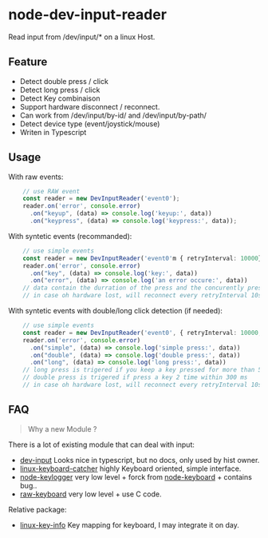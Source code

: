 # node-dev-input-reader

Read input from /dev/input/* on a linux Host.

## Feature

* Detect double press / click
* Detect long press / click
* Detect Key combinaison
* Support hardware disconnect / reconnect.
* Can work from /dev/input/by-id/ and /dev/input/by-path/
* Detect device type (event/joystick/mouse)
* Writen in Typescript

## Usage

With raw events:
```typescript
    // use RAW event
    const reader = new DevInputReader('event0');
    reader.on('error', console.error)
      .on("keyup", (data) => console.log('keyup:', data))
      .on("keypress", (data) => console.log('keypress:', data));

```

With syntetic events (recommanded):
```typescript
    // use simple events
    const reader = new DevInputReader('event0'm { retryInterval: 10000});
    reader.on('error', console.error)
      .on("key", (data) => console.log('key:', data))
      .on("error", (data) => console.log('an error occure:', data))
    // data contain the durration of the press and the concurently press key
    // in case oh hardware lost, will reconnect every retryInterval 10sec
```

With syntetic events with double/long click detection (if needed):
```typescript
    // use simple events
    const reader = new DevInputReader('event0', { retryInterval: 10000, longPress: 5000, doublePress: 300 });
    reader.on('error', console.error)
      .on("simple", (data) => console.log('simple press:', data))
      .on("double", (data) => console.log('double press:', data))
      .on("long", (data) => console.log('long press:', data))
    // long press is trigered if you keep a key pressed for more than 5 seconds
    // double press is trigered if press a key 2 time within 300 ms
    // in case oh hardware lost, will reconnect every retryInterval 10sec
```

## FAQ

> Why a new Module ?

There is a lot of existing module that can deal with input:
- [dev-input](https://www.npmjs.com/package/dev-input) Looks nice in typescript, but no docs, only used by hist owner.
- [linux-keyboard-catcher](https://www.npmjs.com/package/linux-keyboard-catcher) highly Keyboard oriented, simple interface.
- [node-keylogger](https://www.npmjs.com/package/node-keylogger) very low level + forck from [node-keyboard](https://github.com/Bornholm/node-keyboard) + contains bug..
- [raw-keyboard](https://www.npmjs.com/package/raw-keyboard) very low level + use C code.

Relative package:
- [linux-key-info](https://www.npmjs.com/package/linux-key-info) Key mapping for keyboard, I may integrate it on day.
